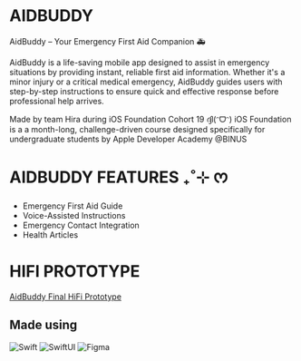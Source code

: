 # AIDBUDDY

AidBuddy – Your Emergency First Aid Companion 🚑


AidBuddy is a life-saving mobile app designed to assist in emergency situations by providing instant, reliable first aid information. Whether it's a minor injury or a critical medical emergency, AidBuddy guides users with step-by-step instructions to ensure quick and effective response before professional help arrives.

Made by team Hira during iOS Foundation Cohort 19 ദ്ദി(ᵔᗜᵔ)
iOS Foundation is a a month-long, challenge-driven course designed specifically for undergraduate students by Apple Developer Academy @BINUS

# AIDBUDDY FEATURES ₊˚⊹ ᰔ
- Emergency First Aid Guide
- Voice-Assisted Instructions 
- Emergency Contact Integration
- Health Articles

# HIFI PROTOTYPE
[AidBuddy Final HiFi Prototype](https://www.figma.com/file/nc5cisOSToFunap3ocgYdo/HiFi-(PUTIH)?type=design&node-id=1%3A1813&mode=design&t=Eej8lNSbmSNb5DJa-1)

## Made using
![Swift](https://img.shields.io/badge/Swift-F54A2A?logo=swift&logoColor=white)
![SwiftUI](https://img.shields.io/badge/SwiftUI-007AFF?style=for-the-badge&logo=swift&logoColor=white)
![Figma](https://img.shields.io/badge/Figma-F24E1E?logo=figma&logoColor=white)

